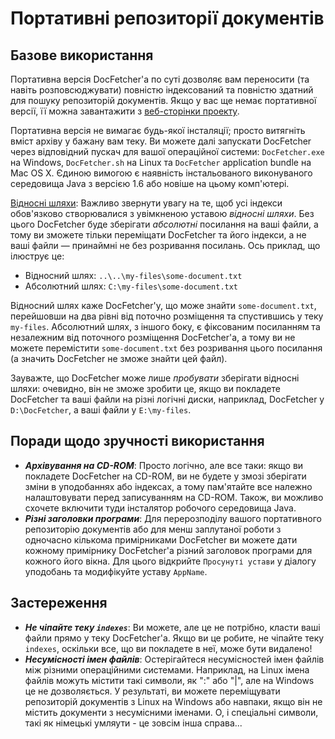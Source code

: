 Портативні репозиторії документів
==============================

Базове використання
-----------
Портативна версія DocFetcher'а по суті дозволяє вам переносити (та навіть розповсюджувати) повністю індексований та повністю здатний для пошуку репозиторій документів. Якщо у вас ще немає портативної версії, її можна завантажити з [веб-сторінки проекту](http://docfetcher.sourceforge.net).

Портативна версія не вимагає будь-якої інсталяції; просто витягніть вміст архіву у бажану вам теку. Ви можете далі запускати DocFetcher через відповідний пускач для вашої операційної системи: `DocFetcher.exe` на Windows, `DocFetcher.sh` на Linux та `DocFetcher` application bundle на Mac OS&nbsp;X. Єдиною вимогою є наявність інстальованого виконуваного середовища Java з версією 1.6 або новіше на цьому комп'ютері.

<u>Відносні шляхи</u>: Важливо звернути увагу на те, щоб усі індекси обов'язково створювалися з увімкненою уставою *відносні шляхи*. Без цього DocFetcher буде зберігати *абсолютні* посилання на ваші файли, а тому ви зможете тільки переміщати DocFetcher та його індекси, а не ваші файли &mdash; принаймні не без розривання посилань. Ось приклад, що ілюструє це:

* Відносний шлях: `..\..\my-files\some-document.txt`
* Абсолютний шлях: `C:\my-files\some-document.txt`

Відносний шлях каже DocFetcher'у, що може знайти `some-document.txt`, перейшовши на два рівні від поточно розміщення та спустившись у теку `my-files`. Абсолютний шлях, з іншого боку, є фіксованим посиланням та незалежним від поточного розміщення DocFetcher'а, а тому ви не можете перемістити `some-document.txt` без розривання цього посилання (а значить DocFetcher не зможе знайти цей файл).

Зауважте, що DocFetcher може лише *пробувати* зберігати відносні шляхи: очевидно, він не зможе зробити це, якщо ви покладете  DocFetcher та ваші файли на різні логічні диски, наприклад, DocFetcher у `D:\DocFetcher`, а ваші файли у `E:\my-files`.

Поради щодо зручності використання
--------------

* ***Архівування на CD-ROM***: Просто логічно, але все таки: якщо ви покладете DocFetcher на CD-ROM, ви не будете у змозі зберігати зміни в уподобаннях або індексах, а тому пам'ятайте все належно налаштовувати перед записуванням на CD-ROM. Також, ви можливо схочете включити туди інсталятор робочого середовища Java.
* ***Різні заголовки програми***: Для перерозподілу вашого портативного репозиторію документів або для менш заплутаної роботи з одночасно кількома примірниками DocFetcher ви можете дати кожному примірнику DocFetcher'а різний заголовок програми для кожного його вікна. Для цього відкрийте `Просунуті устави` у діалогу уподобань та модифікуйте уставу `AppName`.

Застереження
--------

* ***Не чіпайте теку `indexes`***: Ви можете, але це не потрібно, класти ваші файли прямо у теку DocFetcher'а. Якщо ви це робите, не чіпайте теку `indexes`, оскільки все, що ви покладете в неї, може бути видалено!
* ***Несумісності імен файлів***: Остерігайтеся несумісностей імен файлів між різними операційними системами. Наприклад, на Linux імена файлів можуть містити такі символи, як ":" або "|", але на Windows це не дозволяється. У результаті, ви можете переміщувати репозиторій документів з Linux на Windows або навпаки, якщо він не містить документи з несумісними іменами. О, і спеціальні символи, такі як німецькі умляути - це зовсім інша справа...